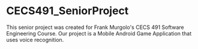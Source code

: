 # CECS491_SeniorProject
This senior project was created for Frank Murgolo's CECS 491 Software Engineering Course. Our project is a Mobile Android Game Application that uses voice recognition.
